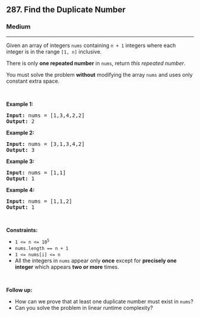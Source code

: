 <h2>287. Find the Duplicate Number</h2><h3>Medium</h3><hr><div style="user-select: auto;"><p style="user-select: auto;">Given an array of integers <code style="user-select: auto;">nums</code> containing&nbsp;<code style="user-select: auto;">n + 1</code> integers where each integer is in the range <code style="user-select: auto;">[1, n]</code> inclusive.</p>

<p style="user-select: auto;">There is only <strong style="user-select: auto;">one repeated number</strong> in <code style="user-select: auto;">nums</code>, return <em style="user-select: auto;">this&nbsp;repeated&nbsp;number</em>.</p>

<p style="user-select: auto;">You must solve the problem <strong style="user-select: auto;">without</strong> modifying the array <code style="user-select: auto;">nums</code>&nbsp;and uses only constant extra space.</p>

<p style="user-select: auto;">&nbsp;</p>
<p style="user-select: auto;"><strong style="user-select: auto;">Example 1:</strong></p>
<pre style="user-select: auto;"><strong style="user-select: auto;">Input:</strong> nums = [1,3,4,2,2]
<strong style="user-select: auto;">Output:</strong> 2
</pre><p style="user-select: auto;"><strong style="user-select: auto;">Example 2:</strong></p>
<pre style="user-select: auto;"><strong style="user-select: auto;">Input:</strong> nums = [3,1,3,4,2]
<strong style="user-select: auto;">Output:</strong> 3
</pre><p style="user-select: auto;"><strong style="user-select: auto;">Example 3:</strong></p>
<pre style="user-select: auto;"><strong style="user-select: auto;">Input:</strong> nums = [1,1]
<strong style="user-select: auto;">Output:</strong> 1
</pre><p style="user-select: auto;"><strong style="user-select: auto;">Example 4:</strong></p>
<pre style="user-select: auto;"><strong style="user-select: auto;">Input:</strong> nums = [1,1,2]
<strong style="user-select: auto;">Output:</strong> 1
</pre>
<p style="user-select: auto;">&nbsp;</p>
<p style="user-select: auto;"><strong style="user-select: auto;">Constraints:</strong></p>

<ul style="user-select: auto;">
	<li style="user-select: auto;"><code style="user-select: auto;">1 &lt;= n &lt;= 10<sup style="user-select: auto;">5</sup></code></li>
	<li style="user-select: auto;"><code style="user-select: auto;">nums.length == n + 1</code></li>
	<li style="user-select: auto;"><code style="user-select: auto;">1 &lt;= nums[i] &lt;= n</code></li>
	<li style="user-select: auto;">All the integers in <code style="user-select: auto;">nums</code> appear only <strong style="user-select: auto;">once</strong> except for <strong style="user-select: auto;">precisely one integer</strong> which appears <strong style="user-select: auto;">two or more</strong> times.</li>
</ul>

<p style="user-select: auto;">&nbsp;</p>
<p style="user-select: auto;"><b style="user-select: auto;">Follow up:</b></p>

<ul style="user-select: auto;">
	<li style="user-select: auto;">How can we prove that at least one duplicate number must exist in <code style="user-select: auto;">nums</code>?</li>
	<li style="user-select: auto;">Can you solve the problem in linear runtime complexity?</li>
</ul>
</div>
